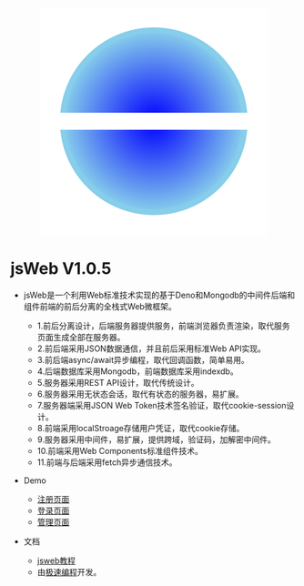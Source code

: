 <div align="center">
<img src="jsweb.svg">
</div>


# jsWeb V1.0.5

- jsWeb是一个利用Web标准技术实现的基于Deno和Mongodb的中间件后端和组件前端的前后分离的全栈式Web微框架。
  - 1.前后分离设计，后端服务器提供服务，前端浏览器负责渲染，取代服务页面生成全部在服务器。
  - 2.前后端采用JSON数据通信，并且前后采用标准Web API实现。
  - 3.前后端async/await异步编程，取代回调函数，简单易用。
  - 4.后端数据库采用Mongodb，前端数据库采用indexdb。
  - 5.服务器采用REST API设计，取代传统设计。
  - 6.服务器采用无状态会话，取代有状态的服务器，易扩展。
  - 7.服务器端采用JSON Web Token技术签名验证，取代cookie-session设计。
  - 8.前端采用localStroage存储用户凭证，取代cookie存储。
  - 9.服务器采用中间件，易扩展，提供跨域，验证码，加解密中间件。
  - 10.前端采用Web Components标准组件技术。
  - 11.前端与后端采用fetch异步通信技术。

- Demo
  - <a href="https://www.jscoding.net/html/reg.html">注册页面</a>
  - <a href="https://www.jscoding.net/html/login.html">登录页面</a>
  - <a href="https://www.jscoding.net/html/index.html">管理页面</a>

- 文档
	- <a href="https://www.jscoding.net/shell/index.html?name=jsweb&run=1" target="_blank">jsweb教程</a>
  - 由<a href="https://www.jscoding.net/" target="_blank">极速编程</a>开发。
